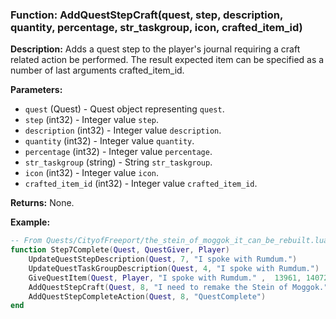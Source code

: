 ### Function: AddQuestStepCraft(quest, step, description, quantity, percentage, str_taskgroup, icon, crafted_item_id)

**Description:**
Adds a quest step to the player's journal requiring a craft related action be performed.  The result expected item can be specified as a number of last arguments crafted_item_id.

**Parameters:**
- `quest` (Quest) - Quest object representing `quest`.
- `step` (int32) - Integer value `step`.
- `description` (int32) - Integer value `description`.
- `quantity` (int32) - Integer value `quantity`.
- `percentage` (int32) - Integer value `percentage`.
- `str_taskgroup` (string) - String `str_taskgroup`.
- `icon` (int32) - Integer value `icon`.
- `crafted_item_id` (int32) - Integer value `crafted_item_id`.

**Returns:** None.

**Example:**

```lua
-- From Quests/CityofFreeport/the_stein_of_moggok_it_can_be_rebuilt.lua
function Step7Complete(Quest, QuestGiver, Player)
	UpdateQuestStepDescription(Quest, 7, "I spoke with Rumdum.")
	UpdateQuestTaskGroupDescription(Quest, 4, "I spoke with Rumdum.")
    GiveQuestItem(Quest, Player, "I spoke with Rumdum." ,  13961, 14072, 31562)
	AddQuestStepCraft(Quest, 8, "I need to remake the Stein of Moggok.", 1, 100, "I need to remake the Stein of Moggok using Rumdum's family Recipe.", 11, 54775)
	AddQuestStepCompleteAction(Quest, 8, "QuestComplete")
end
```
